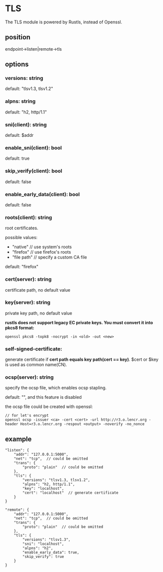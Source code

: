 # TLS

The TLS module is powered by Rustls, instead of Openssl.

## position
endpoint->listen|remote->tls

## options

### versions: string
default: "tlsv1.3, tlsv1.2"

### alpns: string
default: "h2, http/1.1"

### sni(client): string
default: $addr

### enable_sni(client): bool
default: true

### skip_verify(client): bool
default: false

### enable_early_data(client): bool
default: false

### roots(client): string
root certificates.

possible values:
- "native" // use system's roots
- "firefox" // use firefox's roots
- "file path"  // specify a custom CA file

default: "firefox"

### cert(server): string
certificate path, no default value

### key(server): string
private key path, no default value

**rustls does not support legacy EC private keys. You must convert it into pkcs8 format:**
```shell
openssl pkcs8 -topk8 -nocrypt -in <old> -out <new>
```

### self-signed-certificate:
generate certificate if **cert path equals key path(cert == key)**. $cert or $key is used as common name(CN).

### ocsp(server): string
specify the ocsp file, which enables ocsp stapling.

default: "", and this feature is disabled

the ocsp file could be created with openssl:
```shell
// for let's encrypt
openssl ocsp -issuer <ca> -cert <cert> -url http://r3.o.lencr.org -header Host=r3.o.lencr.org -respout <output> -noverify -no_nonce
```

## example
```shell
"listen": {
    "addr": "127.0.0.1:5000",
    "net": "tcp",  // could be omitted
    "trans": {
        "proto": "plain"  // could be omitted
    },
    "tls": {
        "versions": "tlsv1.3, tlsv1.2",
        "alpns": "h2, http/1.1",
        "key": "localhost",
        "cert": "localhost"  // generate certificate
    }
}
```

```shell
"remote": {
    "addr": "127.0.0.1:5000",
    "net": "tcp",  // could be omitted
    "trans": {
        "proto": "plain"  // could be omitted
    },
    "tls": {
        "versions": "tlsv1.3",
        "sni": "localhost",
        "alpns": "h2",
        "enable_early_data": true,
        "skip_verify": true
    }
}
```

